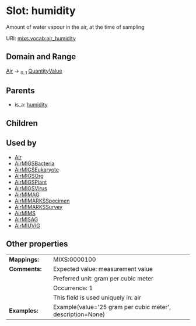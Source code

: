 
# Slot: humidity


Amount of water vapour in the air, at the time of sampling

URI: [mixs.vocab:air_humidity](https://w3id.org/mixs/vocab/air_humidity)


## Domain and Range

[Air](Air.md) &#8594;  <sub>0..1</sub> [QuantityValue](QuantityValue.md)

## Parents

 *  is_a: [humidity](humidity.md)

## Children


## Used by

 * [Air](Air.md)
 * [AirMIGSBacteria](AirMIGSBacteria.md)
 * [AirMIGSEukaryote](AirMIGSEukaryote.md)
 * [AirMIGSOrg](AirMIGSOrg.md)
 * [AirMIGSPlant](AirMIGSPlant.md)
 * [AirMIGSVirus](AirMIGSVirus.md)
 * [AirMIMAG](AirMIMAG.md)
 * [AirMIMARKSSpecimen](AirMIMARKSSpecimen.md)
 * [AirMIMARKSSurvey](AirMIMARKSSurvey.md)
 * [AirMIMS](AirMIMS.md)
 * [AirMISAG](AirMISAG.md)
 * [AirMIUVIG](AirMIUVIG.md)

## Other properties

|  |  |  |
| --- | --- | --- |
| **Mappings:** | | MIXS:0000100 |
| **Comments:** | | Expected value: measurement value |
|  | | Preferred unit: gram per cubic meter |
|  | | Occurrence: 1 |
|  | | This field is used uniquely in: air |
| **Examples:** | | Example(value='25 gram per cubic meter', description=None) |

